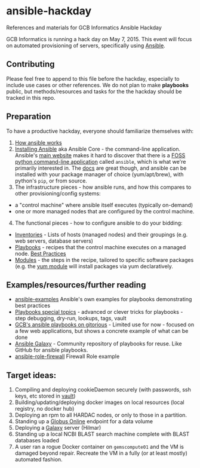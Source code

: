 # ansible-hackday
References and materials for GCB Informatics Ansible Hackday

GCB Informatics is running a hack day on May 7, 2015. This event will focus on automated provisioning of servers, specifically using [Ansible](http://ansible.com).

## Contributing

Please feel free to append to this file before the hackday, especially to include use cases or other references. We do not plan to make __playbooks__ public, but methods/resources and tasks for the the hackday should be tracked in this repo.

## Preparation

To have a productive hackday, everyone should familiarize themselves with:

1. [How ansible works](http://www.ansible.com/how-ansible-works)
2. [Installing Ansible](http://docs.ansible.com/intro_installation.html#installing-the-control-machine) aka Ansible Core - the command-line application. Ansible's [main website](http://ansible.com) makes it hard to discover that there is a [FOSS python command-line application](https://github.com/ansible/ansible
) called `ansible`, which is what we're primarily interested in. The [docs](http://docs.ansible.com) are great though, and ansible can be installed with your package manager of choice (yum/apt/brew), with python's `pip`, or from source.
3. The infrastructure pieces - how ansible runs, and how this compares to other provisioning/config systems:
  - a "control machine" where ansible itself executes (typically on-demand)
  - one or more managed nodes that are configured by the control machine.
4. The functional pieces - how to configure ansible to do your bidding:
  - [Inventories](http://docs.ansible.com/intro_inventory.html) - Lists of hosts (managed nodes) and their groupings (e.g. web servers, database servers)
  - [Playbooks](http://docs.ansible.com/playbooks.html) - recipes that the control machine executes on a managed node. [Best Practices](https://docs.ansible.com/playbooks_best_practices.html)
  - [Modules](http://docs.ansible.com/modules_by_category.html) - the steps in the recipe, tailored to specific software packages (e.g. the [yum module](http://docs.ansible.com/yum_module.html#examples) will install packages via yum declaratively.

## Examples/resources/further reading

- [ansible-examples](https://github.com/ansible/ansible-examples) Ansible's own examples for playbooks demonstrating best practices
- [Playbooks special topics](http://docs.ansible.com/playbooks_special_topics.html) - advanced or clever tricks for playbooks - step debugging, dry-run, lookups, tags, vault
- [GCB's ansible playbooks on gitorious](https://gitorious.oit.duke.edu/gcb-it/ansible_playbooks) - Limited use for now - focused on a few web applications, but shows a concrete example of what can be done
- [Ansible Galaxy](https://galaxy.ansible.com) - Community repository of playbooks for reuse. Like GitHub for ansible playbooks.
- [ansible-role-firewall](https://github.com/geerlingguy/ansible-role-firewall) Firewall Role example

## Target ideas:

1. Compiling and deploying cookieDaemon securely (with passwords, ssh keys, etc stored in [vault](http://docs.ansible.com/playbooks_vault.html))
2. Building/updating/deploying docker images on local resources (local registry, no docker hub)
3. Deploying an rpm to all HARDAC nodes, or only to those in a partition.
4. Standing up a [Globus Online](https://www.globus.org/how-it-works) endpoint for a data volume
5. Deploying a [Galaxy](http://galaxyproject.org/) server (Hilmar)
6. Standing up a local NCBI BLAST search machine complete with BLAST databases loaded
7. A user ran a rogue Docker container on `gemscompute01` and the VM is damaged beyond repair. Recreate the VM in a fully (or at least mostly) automated fashion.
